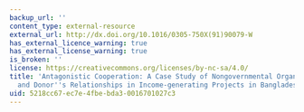 ```yaml
---
backup_url: ''
content_type: external-resource
external_url: http://dx.doi.org/10.1016/0305-750X(91)90079-W
has_external_licence_warning: true
has_external_license_warning: true
is_broken: ''
license: https://creativecommons.org/licenses/by-nc-sa/4.0/
title: 'Antagonistic Cooperation: A Case Study of Nongovernmental Organizations, Government
  and Donor''s Relationships in Income-generating Projects in Bangladesh'
uid: 5218cc67-ec7e-4fbe-bda3-0016701027c3
---
```

